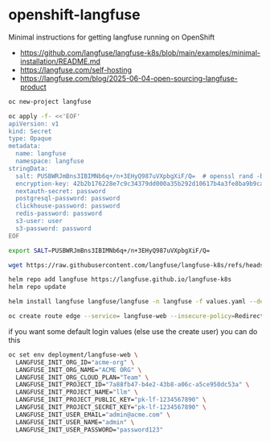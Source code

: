 # openshift-langfuse

Minimal instructions for getting langfuse running on OpenShift

- https://github.com/langfuse/langfuse-k8s/blob/main/examples/minimal-installation/README.md
- https://langfuse.com/self-hosting
- https://langfuse.com/blog/2025-06-04-open-sourcing-langfuse-product

```bash
oc new-project langfuse

oc apply -f- <<'EOF'
apiVersion: v1
kind: Secret
type: Opaque
metadata:
  name: langfuse
  namespace: langfuse
stringData:
  salt: PUSBWRJmBns3IBIMNb6q+/n+3EHyQ987uVXpbgXiF/Q=  # openssl rand -base64 32
  encryption-key: 42b2b176228e7c9c34379dd000a35b292d10617b4a3fe8ba9b9cacc9508ccb30  # Generate with openssl rand -hex 32
  nextauth-secret: password
  postgresql-password: password
  clickhouse-password: password
  redis-password: password
  s3-user: user
  s3-password: password
EOF

export SALT=PUSBWRJmBns3IBIMNb6q+/n+3EHyQ987uVXpbgXiF/Q=

wget https://raw.githubusercontent.com/langfuse/langfuse-k8s/refs/heads/main/examples/minimal-installation/values.yaml

helm repo add langfuse https://langfuse.github.io/langfuse-k8s
helm repo update

helm install langfuse langfuse/langfuse -n langfuse -f values.yaml --debug

oc create route edge --service= langfuse-web --insecure-policy=Redirect
```

if you want some default login values (else use the create user) you can do this

```bash
oc set env deployment/langfuse-web \
  LANGFUSE_INIT_ORG_ID="acme-org" \
  LANGFUSE_INIT_ORG_NAME="ACME ORG" \
  LANGFUSE_INIT_ORG_CLOUD_PLAN="Team" \
  LANGFUSE_INIT_PROJECT_ID="7a88fb47-b4e2-43b8-a06c-a5ce950dc53a" \
  LANGFUSE_INIT_PROJECT_NAME="llm" \
  LANGFUSE_INIT_PROJECT_PUBLIC_KEY="pk-lf-1234567890" \
  LANGFUSE_INIT_PROJECT_SECRET_KEY="pk-lf-1234567890" \
  LANGFUSE_INIT_USER_EMAIL="admin@acme.com" \
  LANGFUSE_INIT_USER_NAME="admin" \
  LANGFUSE_INIT_USER_PASSWORD="password123"
```
